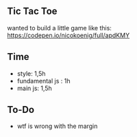 ## Tic Tac Toe

wanted to build a little game like this: https://codepen.io/nicokoenig/full/apdKMY

## Time

- style: 1,5h
- fundamental js : 1h
- main js: 1,5h

## To-Do

- wtf is wrong with the margin
